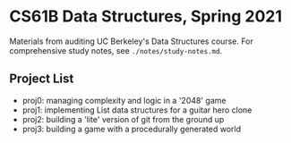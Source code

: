 
# CS61B Data Structures, Spring 2021

Materials from auditing UC Berkeley's Data Structures course. For comprehensive study notes, see `./notes/study-notes.md`. 

## Project List

- proj0: managing complexity and logic in a '2048' game
- proj1: implementing List data structures for a guitar hero clone
- proj2: building a 'lite' version of git from the ground up
- proj3: building a game with a procedurally generated world